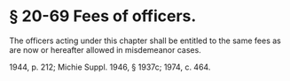 # § 20-69 Fees of officers.

<p>The officers acting under this chapter shall be entitled to the same fees as are now or hereafter allowed in misdemeanor cases.</p><p>1944, p. 212; Michie Suppl. 1946, § 1937c; 1974, c. 464.</p>